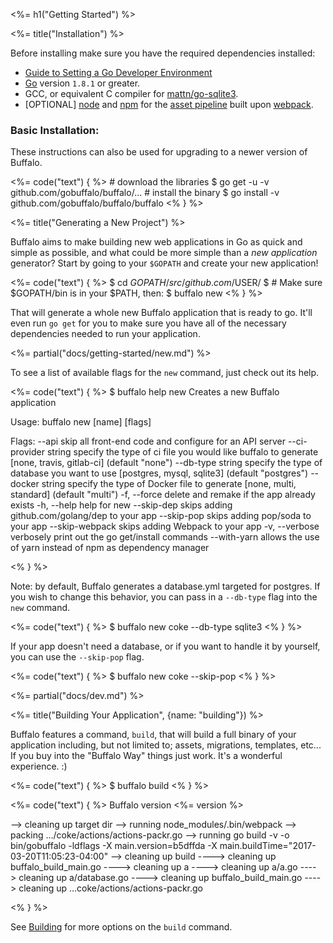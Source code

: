 <%= h1("Getting Started") %>

<%= title("Installation") %>

Before installing make sure you have the required dependencies installed:

* [Guide to Setting a Go Developer Environment](http://gopherguides.com/before-you-come-to-class)
* [Go](https://golang.org) version `1.8.1` or greater.
* GCC, or equivalent C compiler for [mattn/go-sqlite3](https://github.com/mattn/go-sqlite3).
* [OPTIONAL] [node](https://github.com/nodejs/node) and [npm](https://github.com/npm/npm) for the [asset pipeline](/docs/assets) built upon [webpack](https://github.com/webpack/webpack).

### Basic Installation:

These instructions can also be used for upgrading to a newer version of Buffalo.

<%= code("text") { %>
\# download the libraries
$ go get -u -v github.com/gobuffalo/buffalo/...
\# install the binary
$ go install -v github.com/gobuffalo/buffalo/buffalo
<% } %>

<%= title("Generating a New Project") %>

Buffalo aims to make building new web applications in Go as quick and simple as possible, and what could be more simple than a *new application* generator? Start by going to your `$GOPATH` and create your new application!

<%= code("text") { %>
$ cd $GOPATH/src/github.com/$USER/
$ # Make sure $GOPATH/bin is in your $PATH, then:
$ buffalo new <name>
<% } %>

That will generate a whole new Buffalo application that is ready to go. It'll even run `go get` for you to make sure you have all of the necessary dependencies needed to run your application.

<%= partial("docs/getting-started/new.md") %>

To see a list of available flags for the `new` command, just check out its help.

<%= code("text") { %>
$ buffalo help new
Creates a new Buffalo application

Usage:
  buffalo new [name] [flags]

Flags:
      --api                  skip all front-end code and configure for an API server
      --ci-provider string   specify the type of ci file you would like buffalo to generate \[none, travis, gitlab-ci] (default "none")
      --db-type string       specify the type of database you want to use \[postgres, mysql, sqlite3] (default "postgres")
      --docker string        specify the type of Docker file to generate \[none, multi, standard] (default "multi")
  -f, --force                delete and remake if the app already exists
  -h, --help                 help for new
      --skip-dep             skips adding github.com/golang/dep to your app
      --skip-pop             skips adding pop/soda to your app
      --skip-webpack         skips adding Webpack to your app
  -v, --verbose              verbosely print out the go get/install commands
      --with-yarn            allows the use of yarn instead of npm as dependency manager

<% } %>

Note: by default, Buffalo generates a database.yml targeted for postgres. If you wish to change this behavior, you can pass in a `--db-type` flag into the `new` command.

<%= code("text") { %>
$ buffalo new coke --db-type sqlite3
<% } %>

If your app doesn't need a database, or if you want to handle it by yourself, you can use the `--skip-pop` flag.

<%= code("text") { %>
$ buffalo new coke --skip-pop
<% } %>

<%= partial("docs/dev.md") %>

<%= title("Building Your Application", {name: "building"}) %>

Buffalo features a command, `build`, that will build a full binary of your application including, but not limited to; assets, migrations, templates, etc... If you buy into the "Buffalo Way" things just work. It's a wonderful experience. :)

<%= code("text") { %>
$ buffalo build
<% } %>

<%= code("text") { %>
Buffalo version <%= version %>

--> cleaning up target dir
--> running node_modules/.bin/webpack
--> packing .../coke/actions/actions-packr.go
--> running go build -v -o bin/gobuffalo -ldflags -X main.version=b5dffda -X main.buildTime="2017-03-20T11:05:23-04:00"
--> cleaning up build
----> cleaning up buffalo_build_main.go
----> cleaning up a
----> cleaning up a/a.go
----> cleaning up a/database.go
----> cleaning up buffalo_build_main.go
----> cleaning up ...coke/actions/actions-packr.go

<% } %>

See [Building](/docs/building) for more options on the `build` command.
